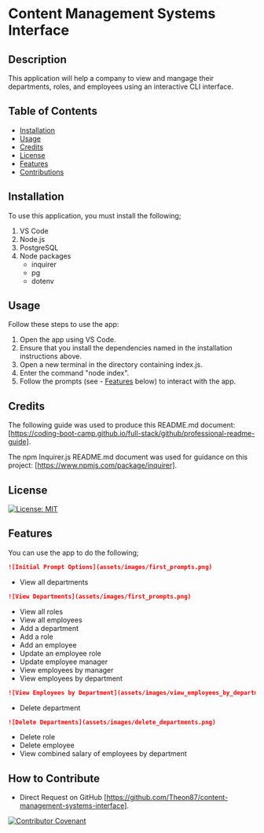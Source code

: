 # Content Management Systems Interface

## Description

This application will help a company to view and mangage their departments, roles, and employees using an interactive CLI interface.  


## Table of Contents

- [Installation](#installation)
- [Usage](#usage)
- [Credits](#credits)
- [License](#license)
- [Features](#features)
- [Contributions](#how-to-contribute)

## Installation

To use this application, you must install the following;

1) VS Code
2) Node.js
3) PostgreSQL
4) Node packages
    - inquirer
    - pg
    - dotenv

## Usage

Follow these steps to use the app:

1) Open the app using VS Code.
2) Ensure that you install the dependencies named in the installation instructions above.
3) Open a new terminal in the directory containing index.js.
4) Enter the command "node index".
5) Follow the prompts (see - [Features](#features) below) to interact with the app.

## Credits

The following guide was used to produce this README.md document: [https://coding-boot-camp.github.io/full-stack/github/professional-readme-guide].

The npm Inquirer.js README.md document was used for guidance on this project: [https://www.npmjs.com/package/inquirer].

## License

[![License: MIT](https://img.shields.io/badge/License-MIT-yellow.svg)](https://opensource.org/licenses/MIT)

## Features

You can use the app to do the following;

```md
![Initial Prompt Options](assets/images/first_prompts.png)
```

- View all departments

```md
![View Departments](assets/images/first_prompts.png)
```

- View all roles
- View all employees
- Add a department
- Add a role
- Add an employee
- Update an employee role
- Update employee manager
- View employees by manager
- View employees by department

```md
![View Employees by Department](assets/images/view_employees_by_department.png)
```

- Delete department

```md
![Delete Departments](assets/images/delete_departments.png)
```

- Delete role
- Delete employee
- View combined salary of employees by department


## How to Contribute

- Direct Request on GitHub [https://github.com/Theon87/content-management-systems-interface].

[![Contributor Covenant](https://img.shields.io/badge/Contributor%20Covenant-2.1-4baaaa.svg)](code_of_conduct.md)
